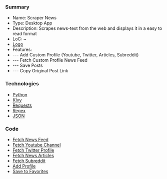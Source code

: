 ### Summary
- Name: Scraper News
- Type: Desktop App
- Description: Scrapes news-text from the web and displays it in a easy to read format
- LoC: ~
- [Logo]()
- Features:
- \--- Add Custom Profile (Youtube, Twitter, Articles, Subreddit)
- \--- Fetch Custom Profile News Feed
- \--- Save Posts
- \--- Copy Original Post Link

### Technologies
- [Python](https://www.python.org/)
- [Kivy](https://kivy.org/)
- [Requests](https://pypi.org/project/requests/)
- [Regex](https://docs.python.org/3/library/re.html)
- [JSON](https://www.json.org/json-en.html)

### Code
- [Fetch News Feed]()
- [Fetch Youtube Channel]()
- [Fetch Twitter Profile]()
- [Fetch News Articles]()
- [Fetch Subreddit]()
- [Add Profile]()
- [Save to Favorites]()
